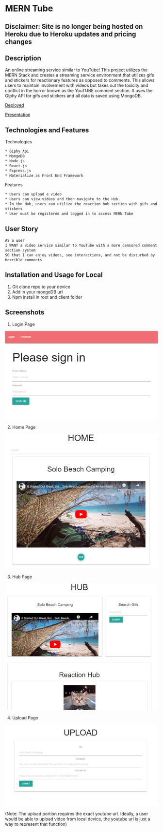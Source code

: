 # MERN Tube

## Disclaimer: Site is no longer being hosted on Heroku due to Heroku updates and pricing changes

## Description

An online streaming service similar to YouTube! This project utilizes the MERN Stack and creates a streaming service environment that utilizes gifs and stickers for reactionary features as opposed to comments. This allows users to maintain involvement with videos but takes out the toxicity and conflict in the horror known as the YouTUBE comment section. It uses the Giphy API for gifs and stickers and all data is saved using MongoDB. 

[Deployed](https://pure-badlands-52253.herokuapp.com/)

[Presentation](https://docs.google.com/presentation/d/12-PKh40LE6L1Yu4Tw6hBzC0hKrA9Ykyt3WSCcCUmfxU/edit?usp=sharing)

## Technologies and Features

Technologies
```
* Giphy Api
* MongoDB
* Node.js
* React.js
* Express.js
* Materialize as Front End Framework
```
Features
```
* Users can upload a video
* Users can view videos and then navigate to the Hub
* In the Hub, users can utilize the reaction hub section with gifs and stickers
* User must be registered and logged in to access MERN Tube

```

## User Story
```
AS a user
I WANT a video service similar to YouTube with a more censored comment section system
SO that I can enjoy videos, see interactions, and not be disturbed by horrible comments

```
## Installation and Usage for Local
1. Git clone repo to your device
2. Add in your mongoDB url 
3. Npm install in root and client folder


## Screenshots

1. Login Page 

![Alt text](/screenshots/login.PNG "Optional Title")

2. Home Page

![Alt text](/screenshots/home.PNG "Optional Title")

3. Hub Page

![Alt text](/screenshots/hub.PNG "Optional Title")

4. Upload Page

![Alt text](/screenshots/upload.PNG "Optional Title")

(Note: The upload portion requires the exact youtube url. Ideally, a user would be able to upload video from local device, the youtube url is just a way to represent that function)
